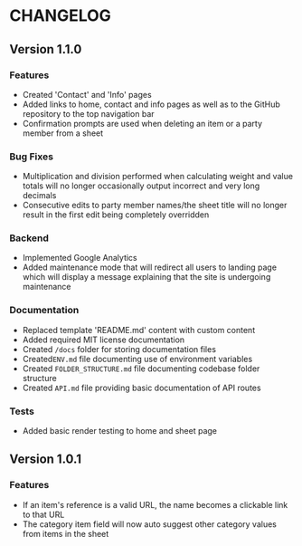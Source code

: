 # CHANGELOG

<!-- This is a more reader-friendly version of the changelog, as opposed to `CHANGELOG.md` which is auto generated and not suitable to be viewed by end users -->

<!-- VERSION CHANGELOG TEMPLATE -->
<!--
## Version *VERSION NUMBER*

### Features
* new/altered features *

### Bug Fixes
* bug fixes *

### Backend
* non user-facing stuff *

### Documentation
* changes to documentation *
-->

## Version 1.1.0

### Features

- Created 'Contact' and 'Info' pages
- Added links to home, contact and info pages as well as to the GitHub repository to the top navigation bar
- Confirmation prompts are used when deleting an item or a party member from a sheet

### Bug Fixes
- Multiplication and division performed when calculating weight and value totals will no longer occasionally output incorrect and very long decimals
- Consecutive edits to party member names/the sheet title will no longer result in the first edit being completely overridden

### Backend

- Implemented Google Analytics
- Added maintenance mode that will redirect all users to landing page which will display a message explaining that the site is undergoing maintenance

### Documentation

- Replaced template 'README.md' content with custom content
- Added required MIT license documentation
- Created `/docs` folder for storing documentation files
- Created`ENV.md` file documenting use of environment variables
- Created `FOLDER_STRUCTURE.md` file documenting codebase folder structure
- Created `API.md` file providing basic documentation of API routes

### Tests

- Added basic render testing to home and sheet page

## Version 1.0.1

### Features

- If an item's reference is a valid URL, the name becomes a clickable link to that URL
- The category item field will now auto suggest other category values from items in the sheet
